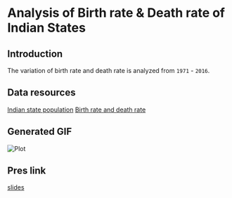 # Analysis of Birth rate & Death rate of Indian States
## Introduction
The variation of birth rate and death rate is analyzed from `1971` - `2016`. 

## Data resources
[Indian state population](https://en.wikipedia.org/wiki/List_of_states_and_union_territories_of_India_by_population)
[Birth rate and death rate](https://niti.gov.in/state-statistics)


## Generated GIF
![Plot](movie.gif)

## Pres link
[slides](https://docs.google.com/presentation/d/1FDan7qdLdCRe5bKsrI6LKzBz6GDtBvIHHpaspP6_uxQ/edit?usp=sharing)